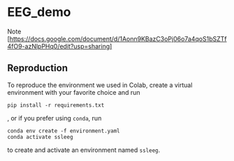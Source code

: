 # EEG_demo


Note [https://docs.google.com/document/d/1Aonn9KBazC3oPj06o7a4qoS1bSZTf4fO9-azNlpPHq0/edit?usp=sharing]


## Reproduction
To reproduce the environment we used in Colab, create a virtual environment with your favorite choice and run
```
pip install -r requirements.txt
```
, or if you prefer using `conda`, run
```
conda env create -f environment.yaml
conda activate ssleeg
```
to create and activate an environment named `ssleeg`.
